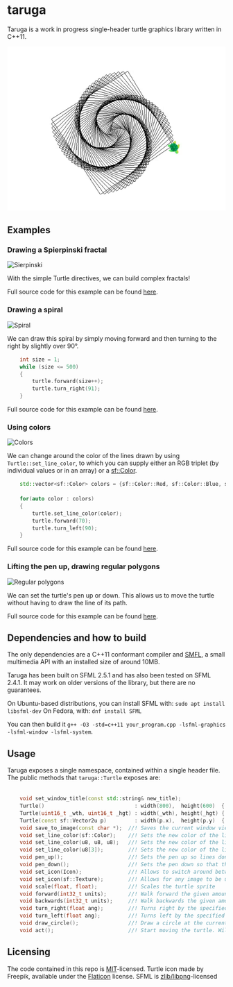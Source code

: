 # taruga

Taruga is a work in progress single-header turtle graphics library written in C++11.

<p align="center">
  <img src="gif/spiral.gif?raw=true" alt="Sublime's custom image"/>
</p>

## Examples

### Drawing a Spierpinski fractal

![Sierpinski](https://user-images.githubusercontent.com/36349314/95699821-e2950780-0c1b-11eb-8fa9-15b2e913ecc5.png)

With the simple Turtle directives, we can build complex fractals!

Full source code for this example can be found [here](examples/spiral.cpp).

### Drawing a spiral 

![Spiral](https://user-images.githubusercontent.com/36349314/95693453-c6d13780-0c02-11eb-9d4e-5d3b3467899e.png)

We can draw this spiral by simply moving forward and then turning to the right by slightly over 90°.

```cpp
    int size = 1;
    while (size <= 500)
    {
        turtle.forward(size++);
        turtle.turn_right(91);
    }
```

Full source code for this example  can be found [here](examples/spiral.cpp). 

### Using colors

![Colors](https://user-images.githubusercontent.com/36349314/95693689-fdf41880-0c03-11eb-800d-30867ebc2dd1.png)

We can change around the color of the lines drawn by using `Turtle::set_line_color`, to which you can supply either an RGB triplet (by individual values or in an array) or a [sf::Color](https://www.sfml-dev.org/documentation/2.5.1/classsf_1_1Color.php).

```cpp
    std::vector<sf::Color> colors = {sf::Color::Red, sf::Color::Blue, sf::Color::Green, sf::Color::Yellow};

    for(auto color : colors)
    {
        turtle.set_line_color(color);
        turtle.forward(70);
        turtle.turn_left(90);
    }
```

Full source code for this example can be found [here](examples/colored_square.cpp). 

### Lifting the pen up, drawing regular polygons

![Regular polygons](https://user-images.githubusercontent.com/36349314/95693724-3136a780-0c04-11eb-8797-9a25fc45ef2d.png)

We can set the turtle's pen up or down. This allows us to move the turtle without having to draw the line of its path.

Full source code for this example can be found [here](examples/regular_polygon.cpp). 

## Dependencies and how to build

The only dependencies are a C++11 conformant compiler and [SMFL](https://www.sfml-dev.org/index.php), a small multimedia API with an installed size of around 10MB.


Taruga has been built on SFML 2.5.1 and has also been tested on SFML 2.4.1. It may work on older versions of the library, but there are no guarantees.

On Ubuntu-based distributions, you can install SFML with:
```sudo apt install libsfml-dev```
On Fedora, with:
```dnf install SFML```

You can then build it ```g++ -O3 -std=c++11 your_program.cpp -lsfml-graphics -lsfml-window -lsfml-system```.

## Usage

Taruga exposes a single namespace, contained within a single header file.
The public methods that `taruga::Turtle` exposes are:

```cpp

    void set_window_title(const std::string& new_title);
    Turtle()                             : width(800),  height(600)  { init(); }
    Turtle(uint16_t _wth, uint16_t _hgt) : width(_wth), height(_hgt) { init(); }
    Turtle(const sf::Vector2u p)         : width(p.x),  height(p.y)  { init(); }
    void save_to_image(const char *);  //! Saves the current window view to an image with the given filename
    void set_line_color(sf::Color);    //! Sets the new color of the line the turtle will draw.
    void set_line_color(u8, u8, u8);   //! Sets the new color of the line the turtle will draw.
    void set_line_color(u8[3]);        //! Sets the new color of the line the turtle will draw.
    void pen_up();                     //! Sets the pen up so lines don't get drawn
    void pen_down();                   //! Sets the pen down so that the turtle draws a line wherever it walks
    void set_icon(Icon);               //! Allows to switch around between the two built-in icons: turtle or straight arrow.
    void set_icon(sf::Texture);        //! Allows for any image to be used as an icon. Do notice that Taruga won't scale the texture. If needed, use the Turtle::scale method.
    void scale(float, float);          //! Scales the turtle sprite
    void forward(int32_t units);       //! Walk forward the given amount of units.
    void backwards(int32_t units);     //! Walk backwards the given amount of units. The same as using forward() with a negative parameter.
    void turn_right(float ang);        //! Turns right by the specified amount of degrees.
    void turn_left(float ang);         //! Turns left by the specified amount of degrees.
    void draw_circle();                //! Draw a circle at the current position
    void act();                        //! Start moving the turtle. Will deplete the actions queue.
```

## Licensing

The code contained in this repo is [MIT](https://opensource.org/licenses/MIT)-licensed.
Turtle icon made by Freepik, available under the [Flaticon](https://www.flaticon.com/) license. 
SFML is [zlib/libpng](https://opensource.org/licenses/Zlib)-licensed


